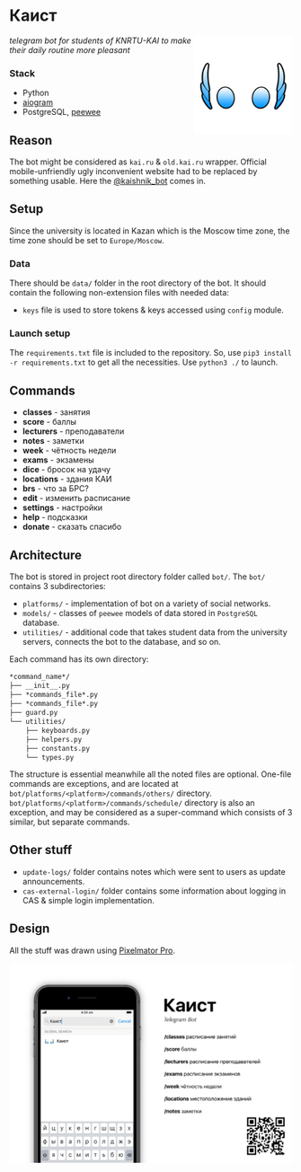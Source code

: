 # Каист

[<img src="https://github.com/airatk/kaishnik-bot/blob/master/design/logo/logo.png" alt="kaishnik-bot logo" align="right" width="175" />][3]

_telegram bot for students of KNRTU-KAI to make their daily routine more pleasant_

### Stack
* Python
* [aiogram][1]
* PostgreSQL, [peewee][2]

## Reason
The bot might be considered as `kai.ru` & `old.kai.ru` wrapper. Official mobile-unfriendly ugly inconvenient website had to be replaced by something usable. Here the [@kaishnik_bot][3] comes in.

## Setup
Since the university is located in Kazan which is the Moscow time zone, the time zone should be set to `Europe/Moscow`.

### Data
There should be `data/` folder in the root directory of the bot. It should contain the following non-extension files with needed data:
* `keys` file is used to store tokens & keys accessed using `config` module.

### Launch setup
The `requirements.txt` file is included to the repository. So, use `pip3 install -r requirements.txt` to get all the necessities.
Use `python3 ./` to launch.

## Commands
* **classes** - занятия
* **score** - баллы
* **lecturers** - преподаватели
* **notes** - заметки
* **week** - чётность недели
* **exams** - экзамены
* **dice** - бросок на удачу
* **locations** - здания КАИ
* **brs** - что за БРС?
* **edit** - изменить расписание
* **settings** - настройки
* **help** - подсказки
* **donate** - сказать спасибо

## Architecture
The bot is stored in project root directory folder called `bot/`. The `bot/` contains 3 subdirectories: 
* `platforms/` - implementation of bot on a variety of social networks.
* `models/` - classes of `peewee` models of data stored in `PostgreSQL` database.
* `utilities/` - additional code that takes student data from the university servers, connects the bot to the database, and so on.

Each command has its own directory:

    *command_name*/
    ├── __init__.py
    ├── *commands_file*.py
    ├── *commands_file*.py
    ├── guard.py
    └── utilities/
        ├── keyboards.py
        ├── helpers.py
        ├── constants.py
        └── types.py

The structure is essential meanwhile all the noted files are optional. One-file commands are exceptions, and are located at `bot/platforms/<platform>/commands/others/` directory. `bot/platforms/<platform>/commands/schedule/` directory is also an exception, and may be considered as a super-command which consists of 3 similar, but separate commands. 

## Other stuff
* `update-logs/` folder contains notes which were sent to users as update announcements.
* `cas-external-login/` folder contains some information about logging in CAS & simple login implementation.

## Design
All the stuff was drawn using [Pixelmator Pro][5]. 

[![kaishnik_bot poster][4]][3]


[1]: https://github.com/aiogram/aiogram "Repository of aiogram"
[2]: https://github.com/coleifer/peewee "Repository of peewee"
[3]: https://telegram.me/kaishnik_bot "Open the bot in Telegram"
[4]: https://github.com/airatk/kaishnik-bot/blob/master/design/poster/poster.png "kaishnik-bot poster"
[5]: https://www.pixelmator.com/pro "Pixelmator Pro"

